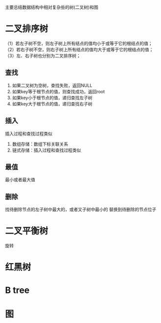 <!-- toc -->

主要总结数据结构中相对复杂些的树(二叉树)和图

# 二叉排序树

（1）若左子树不空，则左子树上所有结点的值均小于或等于它的根结点的值；
（2）若右子树不空，则右子树上所有结点的值均大于或等于它的根结点的值；
（3）左、右子树也分别为二叉排序树；

## 查找

1. 如果二叉树为空树，查找失败，返回NULL 
2. 如果key等于根节点的值，则查找成功，返回root 
3. 如果key小于根节点的值，递归查找左子树 
4. 如果key大于根节点的值，递归查找右子树

## 插入
插入过程和查找过程类似

1. 数组存储：数组下标关联关系
2. 链式存储：插入过程和查找过程类似

## 最值
最小或者最大值

## 删除
找待删除节点的左子树中最大的，或者又子树中最小的 替换到待删除的节点位子


# 二叉平衡树
旋转

# 红黑树


# B tree

# 图